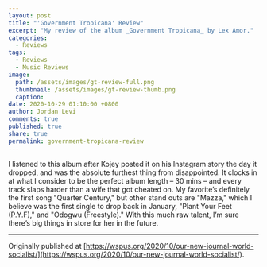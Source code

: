 ```yaml
---
layout: post
title: "'Government Tropicana' Review"
excerpt: "My review of the album _Government Tropicana_ by Lex Amor."
categories:
  - Reviews
tags:
  - Reviews
  - Music Reviews
image: 
  path: /assets/images/gt-review-full.png
  thumbnail: /assets/images/gt-review-thumb.png
  caption:
date: 2020-10-29 01:10:00 +0800
author: Jordan Levi
comments: true
published: true
share: true
permalink: government-tropicana-review
---
```

I listened to this album after Kojey posted it on his Instagram story the day it dropped, and was the absolute furthest thing from disappointed. It clocks in at what I consider to be the perfect album length – 30 mins – and every track slaps harder than a wife that got cheated on. My favorite’s definitely the first song "Quarter Century," but other stand outs are "Mazza," which I believe was the first single to drop back in January, "Plant Your Feet (P.Y.F)," and "Odogwu (Freestyle)." With this much raw talent, I’m sure there’s big things in store for her in the future.

<hr>

Originally published at [https://wspus.org/2020/10/our-new-journal-world-socialist/](https://wspus.org/2020/10/our-new-journal-world-socialist/).
